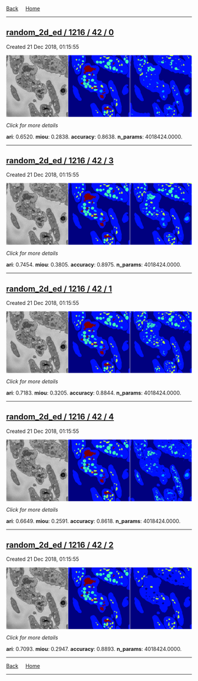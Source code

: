 
[Back](..)&nbsp;&nbsp;&nbsp;&nbsp;&nbsp;[Home](https://leapmanlab.github.io/snapshots)

---

<div class="summary"><a href="0"><h2>random_2d_ed / 1216 / 42 / 0</h2></a><p>Created 21 Dec 2018, 01:15:55
</p><a href="0"><img src="0/media/summary.png" align="center"></a><p>
<i>Click for more details</i>
</p></div>

**ari**: 0.6520. **miou**: 0.2838. **accuracy**: 0.8638. **n_params**: 4018424.0000. 

---

<div class="summary"><a href="3"><h2>random_2d_ed / 1216 / 42 / 3</h2></a><p>Created 21 Dec 2018, 01:15:55
</p><a href="3"><img src="3/media/summary.png" align="center"></a><p>
<i>Click for more details</i>
</p></div>

**ari**: 0.7454. **miou**: 0.3805. **accuracy**: 0.8975. **n_params**: 4018424.0000. 

---

<div class="summary"><a href="1"><h2>random_2d_ed / 1216 / 42 / 1</h2></a><p>Created 21 Dec 2018, 01:15:55
</p><a href="1"><img src="1/media/summary.png" align="center"></a><p>
<i>Click for more details</i>
</p></div>

**ari**: 0.7183. **miou**: 0.3205. **accuracy**: 0.8844. **n_params**: 4018424.0000. 

---

<div class="summary"><a href="4"><h2>random_2d_ed / 1216 / 42 / 4</h2></a><p>Created 21 Dec 2018, 01:15:55
</p><a href="4"><img src="4/media/summary.png" align="center"></a><p>
<i>Click for more details</i>
</p></div>

**ari**: 0.6649. **miou**: 0.2591. **accuracy**: 0.8618. **n_params**: 4018424.0000. 

---

<div class="summary"><a href="2"><h2>random_2d_ed / 1216 / 42 / 2</h2></a><p>Created 21 Dec 2018, 01:15:55
</p><a href="2"><img src="2/media/summary.png" align="center"></a><p>
<i>Click for more details</i>
</p></div>

**ari**: 0.7093. **miou**: 0.2947. **accuracy**: 0.8893. **n_params**: 4018424.0000. 

---

[Back](..)&nbsp;&nbsp;&nbsp;&nbsp;&nbsp;[Home](https://leapmanlab.github.io/snapshots)

---